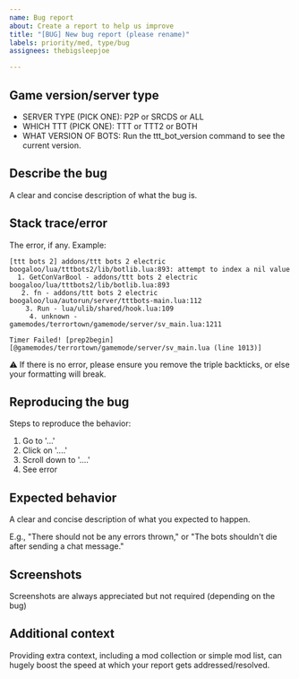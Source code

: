 ```yaml
---
name: Bug report
about: Create a report to help us improve
title: "[BUG] New bug report (please rename)"
labels: priority/med, type/bug
assignees: thebigsleepjoe

---
```


## Game version/server type
* SERVER TYPE (PICK ONE): P2P or SRCDS or ALL
* WHICH TTT (PICK ONE): TTT or TTT2 or BOTH
* WHAT VERSION OF BOTS: Run the ttt_bot_version command to see the current version.

## Describe the bug
A clear and concise description of what the bug is.

## Stack trace/error
The error, if any. Example:

```
[ttt bots 2] addons/ttt bots 2 electric boogaloo/lua/tttbots2/lib/botlib.lua:893: attempt to index a nil value
  1. GetConVarBool - addons/ttt bots 2 electric boogaloo/lua/tttbots2/lib/botlib.lua:893
   2. fn - addons/ttt bots 2 electric boogaloo/lua/autorun/server/tttbots-main.lua:112
    3. Run - lua/ulib/shared/hook.lua:109
     4. unknown - gamemodes/terrortown/gamemode/server/sv_main.lua:1211

Timer Failed! [prep2begin][@gamemodes/terrortown/gamemode/server/sv_main.lua (line 1013)]
```
⚠️ If there is no error, please ensure you remove the triple backticks, or else your formatting will break.

## Reproducing the bug
Steps to reproduce the behavior:
1. Go to '...'
2. Click on '....'
3. Scroll down to '....'
4. See error

## Expected behavior
A clear and concise description of what you expected to happen.

E.g., "There should not be any errors thrown," or "The bots shouldn't die after sending a chat message."

## Screenshots
Screenshots are always appreciated but not required (depending on the bug)

## Additional context
Providing extra context, including a mod collection or simple mod list, can hugely boost the speed at which your report gets addressed/resolved.
